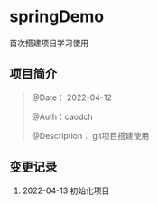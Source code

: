 # springDemo

首次搭建项目学习使用

## 项目简介

> @Date： 2022-04-12
>
> @Auth：caodch
>
> @Description： git项目搭建使用
> 
## 变更记录
 1. 2022-04-13 初始化项目

